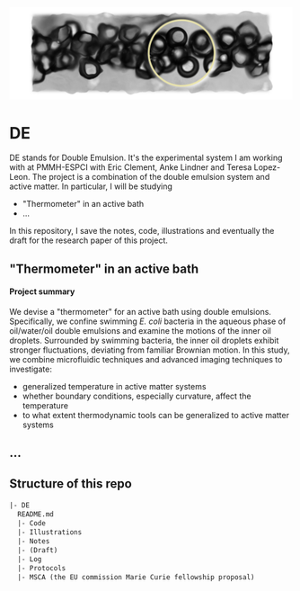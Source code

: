 ![cover](Illustrations/project-cover/v0.png)
# DE

DE stands for Double Emulsion.
It's the experimental system I am working with at PMMH-ESPCI with Eric Clement, Anke Lindner and Teresa Lopez-Leon.
The project is a combination of the double emulsion system and active matter.
In particular, I will be studying
- "Thermometer" in an active bath
- ...

In this repository, I save the notes, code, illustrations and eventually the draft for the research paper of this project.

## "Thermometer" in an active bath

#### Project summary

We devise a "thermometer" for an active bath using double emulsions.
Specifically, we confine swimming *E. coli* bacteria in the aqueous phase of oil/water/oil double emulsions and examine the motions of the inner oil droplets.
Surrounded by swimming bacteria, the inner oil droplets exhibit stronger fluctuations, deviating from familiar Brownian motion.
In this study, we combine microfluidic techniques and advanced imaging techniques to investigate:
- generalized temperature in active matter systems
- whether boundary conditions, especially curvature, affect the temperature
- to what extent thermodynamic tools can be generalized to active matter systems

## ...

## Structure of this repo
```
|- DE
  README.md
  |- Code
  |- Illustrations
  |- Notes
  |- (Draft)
  |- Log
  |- Protocols
  |- MSCA (the EU commission Marie Curie fellowship proposal)
```
